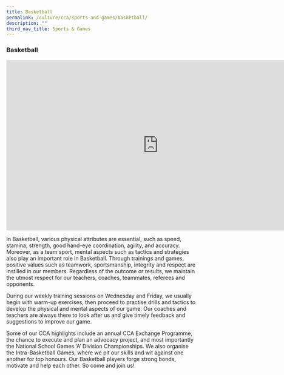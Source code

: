 ```yaml
---
title: Basketball
permalink: /culture/cca/sports-and-games/basketball/
description: ""
third_nav_title: Sports & Games
---
```

### **Basketball**

<iframe width="800" height="450" src="https://www.youtube.com/embed/WN1pEFn-LuU" title="Basketball" frameborder="0" allow="accelerometer; autoplay; clipboard-write; encrypted-media; gyroscope; picture-in-picture; web-share" allowfullscreen></iframe>

In Basketball, various physical attributes are essential, such as speed, stamina, strength, good hand-eye coordination, agility, and accuracy. Moreover, as a team sport, mental aspects such as tactics and strategies also play an important role in Basketball. Through trainings and games, positive values such as teamwork, sportsmanship, integrity and respect are instilled in our members. Regardless of the outcome or results, we maintain the utmost respect for our teachers, coaches, teammates, referees and opponents.

During our weekly training sessions on Wednesday and Friday, we usually begin with warm-up exercises, then proceed to practise drills and tactics to develop the physical and mental aspects of our game. Our coaches and teachers are always there to look after us and give timely feedback and suggestions to improve our game.

Some of our CCA highlights include an annual CCA Exchange Programme, the chance to execute and plan an advocacy project, and most importantly the National School Games ‘A’ Division Championships. We also organise the Intra-Basketball Games, where we pit our skills and wit against one another for top honours. Our Basketball players forge strong bonds, motivate and help each other. So come and join us!